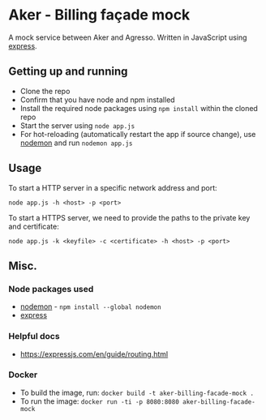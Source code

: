 # Aker - Billing façade mock
A mock service between Aker and Agresso. Written in JavaScript using
[express](https://expressjs.com/).

## Getting up and running
* Clone the repo
* Confirm that you have node and npm installed
* Install the required node packages using `npm install` within the cloned repo
* Start the server using `node app.js`
* For hot-reloading (automatically restart the app if source change), use
[nodemon](https://github.com/remy/nodemon/) and run `nodemon app.js`

## Usage

To start a HTTP server in a specific network address and port:

`node app.js -h <host> -p <port>`

To start a HTTPS server, we need to provide the paths to the private key and certificate:

`node app.js -k <keyfile> -c <certificate> -h <host> -p <port>`

## Misc.
### Node packages used
* [nodemon](https://github.com/remy/nodemon/) - `npm install --global nodemon`
* [express](https://expressjs.com/)

### Helpful docs
* https://expressjs.com/en/guide/routing.html

### Docker
* To build the image, run: `docker build -t aker-billing-facade-mock .`
* To run the image: `docker run -ti -p 8080:8080 aker-billing-facade-mock`
